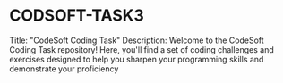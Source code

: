 # CODSOFT-TASK3
Title: "CodeSoft Coding Task"  Description: Welcome to the CodeSoft Coding Task repository! Here, you'll find a set of coding challenges and exercises designed to help you sharpen your programming skills and demonstrate your proficiency
